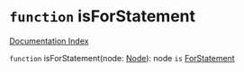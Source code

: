 # `function` isForStatement

[Documentation Index](../README.md)

`function` isForStatement(node: [Node](../interface.Node/README.md)): node `is` [ForStatement](../interface.ForStatement/README.md)
